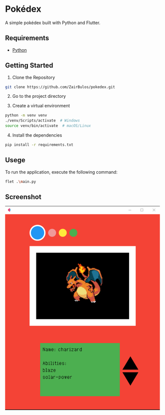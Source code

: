# Pokédex

A simple pokédex built with Python and Flutter.

## Requirements

- [Python](https://www.python.org/)

## Getting Started

1. Clone the Repository

```bash
git clone https://github.com/ZairBulos/pokedex.git
```

2. Go to the project directory

3. Create a virtual environment

```bash
python -m venv venv
./venv/Scripts/activate  # Windows
source venv/bin/activate  # macOS/Linux
```

4. Install the dependencies

```bash
pip install -r requirements.txt
```

## Usege

To run the application, execute the following command:

```bash
flet .\main.py
```

## Screenshot

<p align="center">
    <img src="./screenshots/pokedex.png"
        alt="pokedex"
    />
</p>